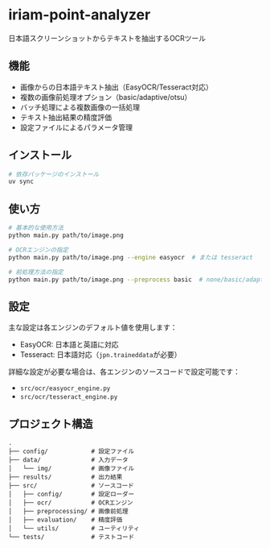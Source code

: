 # iriam-point-analyzer

日本語スクリーンショットからテキストを抽出するOCRツール

## 機能

- 画像からの日本語テキスト抽出（EasyOCR/Tesseract対応）
- 複数の画像前処理オプション（basic/adaptive/otsu）
- バッチ処理による複数画像の一括処理
- テキスト抽出結果の精度評価
- 設定ファイルによるパラメータ管理

## インストール

```bash
# 依存パッケージのインストール
uv sync
```

## 使い方

```bash
# 基本的な使用方法
python main.py path/to/image.png

# OCRエンジンの指定
python main.py path/to/image.png --engine easyocr  # または tesseract

# 前処理方法の指定
python main.py path/to/image.png --preprocess basic  # none/basic/adaptive/otsu
```

## 設定

主な設定は各エンジンのデフォルト値を使用します：

- EasyOCR: 日本語と英語に対応
- Tesseract: 日本語対応（`jpn.traineddata`が必要）

詳細な設定が必要な場合は、各エンジンのソースコードで設定可能です：
- `src/ocr/easyocr_engine.py`
- `src/ocr/tesseract_engine.py`

## プロジェクト構造

```plaintext
.
├── config/            # 設定ファイル
├── data/              # 入力データ
│   └── img/           # 画像ファイル
├── results/           # 出力結果
├── src/               # ソースコード
│   ├── config/        # 設定ローダー
│   ├── ocr/           # OCRエンジン
│   ├── preprocessing/ # 画像前処理
│   ├── evaluation/    # 精度評価
│   └── utils/         # ユーティリティ
└── tests/             # テストコード
```
